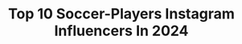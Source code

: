 ---
title: Top 10 Soccer-Players Instagram Influencers In 2024
description: >-
  Find top soccer-players Instagram influencers in 2024. Most popular hashtags: #soccer #family #smile.
platform: Instagram
hits: 455
text_top: Discover the top-rated Instagram influencers on inBeat.
text_bottom: Our search engine has 455 Instagram influencers like this for you to work with.
profiles:
  - username: "nikkiguti7"
    fullname: >-
      Nikki Stanton
    bio: >-
      Professional soccer player for the @olreign #7❤️⚽️ @hochbergsm Costco Executive member 💙
    location: "United States"
    followers: 44614
    engagement: 469
    commentsToLikes: 0.011210
    id: ck0tt5vt51ao60i196la738k5
    verified: false
    hashtags: "#boats, #lexi, #you, #are"
  - username: "daniweatherholt"
    fullname: >-
      Dani Weatherholt
    bio: >-
      Pro Soccer Player | @Adidas Athlete | @voiceinsport Mentor All Inquiries- Email below
    location: "United States"
    followers: 31972
    engagement: 447
    commentsToLikes: 0.021180
    id: ck5qe401bylpf0i11r3kq7rs8
    verified: true
    hashtags: "#soccer, #golf, #weatherhoesporvida, #17"
  - username: "fede_greg"
    fullname: >-
      Federico Gregucci
    bio: >-
      📍Milan🇮🇹 Miami🇺🇸 TikTok: fede_greg09 Juventus Academy Miami‘s Personal soccer coach Soccer player Agency 👇🏻
    location: "Italy"
    followers: 629830
    engagement: 481
    commentsToLikes: 0.003256
    id: ck8t3mxp13rsh0j780mfo1ckh
    verified: true
    hashtags: "#family, #summer, #marchesucci, #crazy"
  - username: "melikson24"
    fullname: >-
      Maor Melikson
    bio: >-
      Former Soccer Player | A. Coach | Academy SD Author of two books Father of three angels Part of @hapodium_podcast
    location: ""
    followers: 42924
    engagement: 815
    commentsToLikes: 0.037947
    id: ck6ue1swtoecm0j711bxd6oak
    verified: true
    hashtags: "#30"
  - username: "pauli.kllr"
    fullname: >-
      Paul-Friedrich Koller
    bio: >-
      Soccer player for @scraltach1929 Based in Graz, Austria ✉️ pauli.kllr@martensgarten.com
    location: "Austria"
    followers: 79063
    engagement: 950
    commentsToLikes: 0.006139
    id: ckf5skovnfpsi0j23pu2js9q2
    verified: false
    hashtags: "#wirsindaltach, #scra, #koller, #kastneroehler"
  - username: "abbydahlkemper"
    fullname: >-
      Abby Dahlkemper
    bio: >-
      Professional soccer player @sandiegowavefc @wasserman
    location: "United States"
    followers: 280737
    engagement: 275
    commentsToLikes: 0.005685
    id: ck134f6qaw5io0i19gxwlpcml
    verified: true
    hashtags: "#uswnt"
  - username: "diegofagundez14"
    fullname: >-
      Diego Fagundez
    bio: >-
      ‘Professional Soccer Player for LA Galaxy 💛💙. Father to 3 beautiful children, Maria, Liam and Mila.
    location: "United States"
    followers: 128138
    engagement: 263
    commentsToLikes: 0.029334
    id: ckppr5rx161up0j23lsdtbwlt
    verified: false
    hashtags: "#listo, #family, #believe, #df14"
  - username: "christhunder"
    fullname: >-
      CHRIS FREDERICK
    bio: >-
      ⚽️Professional Soccer Player 💰Serial Entrepreneur #PaidToLive 💢Featured:Forbes|CNN|ABC|NBC|FoxNews
    location: "United States"
    followers: 3267444
    engagement: 174
    commentsToLikes: 0.011706
    id: ck0uctfaphk680i19qingw8rp
    verified: true
    hashtags: "#paidtolive, #thinkwithme, #joinus, #wifimoneyair"
  - username: "andymusic1"
    fullname: >-
      Andymadadian
    bio: >-
      Singer/songwriter, actor, soccer player, vegetarian & animal advocate. This page is all about music, peace and love in the world. andy@andymusic.com
    location: "United States"
    followers: 1326823
    engagement: 135
    commentsToLikes: 0.032279
    id: ck0vx6n6sxel70i19x6jkab42
    verified: true
    hashtags: "#music, #dance, #party, #concert"
  - username: "acostafitness"
    fullname: >-
      Robert Acosta
    bio: >-
      Kinda hippie, kinda holy, kinda hood 🙏🏼Faith ❤️Family ⚽Former pro soccer player 🏋🏾‍♂️Fitness 🥗Nutrition PS 37:4✝️ Walk The Talk #iam1stphorm
    location: "United States"
    followers: 19396
    engagement: 57
    commentsToLikes: 0.074977
    id: ck9wdremqgx9y0j78vr0kwsvc
    verified: false
    hashtags: "#growthmindset, #athlete, #iam1stphorm, #1stphorm"
---
